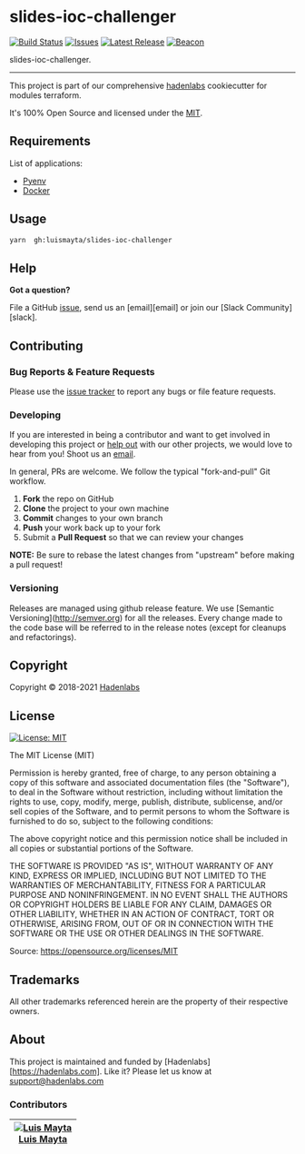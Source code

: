<!--


  ** DO NOT EDIT THIS FILE
  **
  ** 1) Make all changes to `README.yaml`
  ** 2) Run`make readme` to rebuild this file.
  **
  ** (We maintain HUNDREDS of open source projects. This is how we maintain our sanity.)
  **


  -->

# slides-ioc-challenger

[![Build Status](https://travis-ci.org/luismayta/slides-ioc-challenger.svg?branch=main)](https://travis-ci.org/luismayta/slides-ioc-challenger) [![Issues](https://img.shields.io/github/issues/luismayta/slides-ioc-challenger.svg)](https://github.com/luismayta/slides-ioc-challenger/issues) [![Latest Release](https://img.shields.io/github/release/luismayta/slides-ioc-challenger.svg)](https://travis-ci.org/luismayta/slides-ioc-challenger/releases) [![Beacon](https://ga-beacon.appspot.com/UA-65019326-1/github.com/luismayta/slides-ioc-challenger/readme)](https://github.com/luismayta/slides-ioc-challenger)

slides-ioc-challenger.

---

This project is part of our comprehensive [hadenlabs](https://hadenlabs.com) cookiecutter for modules terraform.

It's 100% Open Source and licensed under the [MIT](LICENSE).

## Requirements

List of applications:

- [Pyenv](https://github.com/pyenv/pyenv)
- [Docker](https://www.docker.com/)

## Usage

```bash
yarn  gh:luismayta/slides-ioc-challenger
```

## Help

**Got a question?**

File a GitHub [issue](https://github.com/luismayta/slides-ioc-challenger/issues), send us an [email][email] or join our [Slack Community][slack].

## Contributing

### Bug Reports & Feature Requests

Please use the [issue tracker](https://github.com/luismayta/slides-ioc-challenger/issues) to report any bugs or file feature requests.

### Developing

If you are interested in being a contributor and want to get involved in developing this project or [help out](https://hadenlabs.com) with our other projects, we would love to hear from you! Shoot us an [email](mailto:support@hadenlabs.com).

In general, PRs are welcome. We follow the typical "fork-and-pull" Git workflow.

1.  **Fork** the repo on GitHub
2.  **Clone** the project to your own machine
3.  **Commit** changes to your own branch
4.  **Push** your work back up to your fork
5.  Submit a **Pull Request** so that we can review your changes

**NOTE:** Be sure to rebase the latest changes from "upstream" before making a pull request!

### Versioning

Releases are managed using github release feature. We use \[Semantic Versioning\](<http://semver.org>) for all the releases. Every change made to the code base will be referred to in the release notes (except for cleanups and refactorings).

## Copyright

Copyright © 2018-2021 [Hadenlabs](https://hadenlabs.com)

## License

[![License: MIT](https://img.shields.io/badge/License-MIT-yellow.svg)](https://opensource.org/licenses/MIT)

The MIT License (MIT)

Permission is hereby granted, free of charge, to any person obtaining a copy of this software and associated documentation files (the "Software"), to deal in the Software without restriction, including without limitation the rights to use, copy, modify, merge, publish, distribute, sublicense, and/or sell copies of the Software, and to permit persons to whom the Software is furnished to do so, subject to the following conditions:

The above copyright notice and this permission notice shall be included in all copies or substantial portions of the Software.

THE SOFTWARE IS PROVIDED "AS IS", WITHOUT WARRANTY OF ANY KIND, EXPRESS OR IMPLIED, INCLUDING BUT NOT LIMITED TO THE WARRANTIES OF MERCHANTABILITY, FITNESS FOR A PARTICULAR PURPOSE AND NONINFRINGEMENT. IN NO EVENT SHALL THE AUTHORS OR COPYRIGHT HOLDERS BE LIABLE FOR ANY CLAIM, DAMAGES OR OTHER LIABILITY, WHETHER IN AN ACTION OF CONTRACT, TORT OR OTHERWISE, ARISING FROM, OUT OF OR IN CONNECTION WITH THE SOFTWARE OR THE USE OR OTHER DEALINGS IN THE SOFTWARE.

Source: <https://opensource.org/licenses/MIT>

## Trademarks

All other trademarks referenced herein are the property of their respective owners.

## About

This project is maintained and funded by [Hadenlabs][https://hadenlabs.com]. Like it? Please let us know at <support@hadenlabs.com>

### Contributors

| [![Luis Mayta][luismayta_avatar]][luismayta_homepage]<br/>[Luis Mayta][luismayta_homepage] |
| ------------------------------------------------------------------------------------------ |

[luismayta_homepage]: https://github.com/luismayta
[luismayta_avatar]: https://github.com/luismayta.png?size=150
